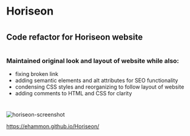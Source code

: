 # Horiseon
#
## Code refactor for Horiseon website
#
### Maintained original look and layout of website while also:
* fixing broken link
* adding semantic elements and alt attributes for SEO functionality
* condensing CSS styles and reorganizing to follow layout of website
* adding comments to HTML and CSS for clarity
#
![horiseon-screenshot](https://user-images.githubusercontent.com/92494438/140658478-cab431f6-5fde-4faf-9779-61bf9853b483.png)

https://ehammon.github.io/Horiseon/
